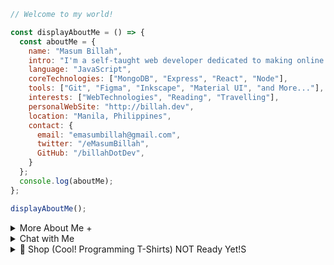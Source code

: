 
```javascript
// Welcome to my world!

const displayAboutMe = () => {
  const aboutMe = {
    name: "Masum Billah",
    intro: "I'm a self-taught web developer dedicated to making online dreams a reality.",
    language: "JavaScript",
    coreTechnologies: ["MongoDB", "Express", "React", "Node"],
    tools: ["Git", "Figma", "Inkscape", "Material UI", "and More..."],
    interests: ["WebTechnologies", "Reading", "Travelling"],
    personalWebSite: "http://billah.dev",
    location: "Manila, Philippines",
    contact: {
      email: "emasumbillah@gmail.com",
      twitter: "/eMasumBillah",
      GitHub: "/billahDotDev",
    }
  };
  console.log(aboutMe);
};

displayAboutMe();
```


<details> 
<summary>More About Me &#43;</summary>


```html
My Story:
I am passionate about JavaScript and web technologies. Before the pandemic, I was a struggling entrepreneur in the clothing industry.
'Cotton Logic' is a company where I hustled as a rainmaker. My business had its ups and downs, which were stressful, but I was learning
something new every day. During the pandemic, I decided to bring my passion into the business. Nowadays, two roles in my real-life game are:
'Web Development Service' and Rainmaking for 'Cotton Logic'. 

I Speak:
English, Bangla(Native), Taglish, Hindi, and of course JavaScript!

Certification:
I'm a Bangladesh University of Engineering and Technology (BUET) certified full-stack web developer
on a journey of modern web mastery at the University of Helsinki.
```
</details>



<details> 
<summary>Chat with Me</summary>
  
 ```html 
There are times when you need someone to listen or give some advice. Book a slot to chat - anything from personal to career, Web Development,
Graphic design, Business, and Mental Health.

The slots for May and June are fully booked. Availability for July will be announced in June on my Twitter account. Alternatively, you can Fill
out the (www.google.com) to get notified.

```
</details>


<details> 
<summary>🛒 Shop (Cool! Programming T-Shirts) NOT Ready Yet!S
</summary>
(Not yet ready! I'll upload products soon...)

<br />
<br />
<br />
# Wellcome to Cotton Logic Online Store
<br />
<br />
<br />


![JavaScript T-Shirt](https://m.me.png)

Javascript Men's T-shirt (JST)
Price: $5.99

![Python Men's T-shirt](https://m.me_.png)

Python Men's T-shirt (PT)
Price: $5.99


![Java M'ens T-Shirt](https://m.me.png)

Java Men's T-shirt (JT)
Price: $5.99

🛒 How to Order

Ready to get your hands on these awesome products? Here's how:

 Send a WhatsApp/ telegram/ Viber message with the following information:
   - Product name and Code(s) or Screen short(s)
   - Quantity
   - Shipping address
4. 💸 We'll respond to confirm your order and provide payment instructions.

Or
visit our online![store](google.com)





Happy shopping! 🎁
</details>

